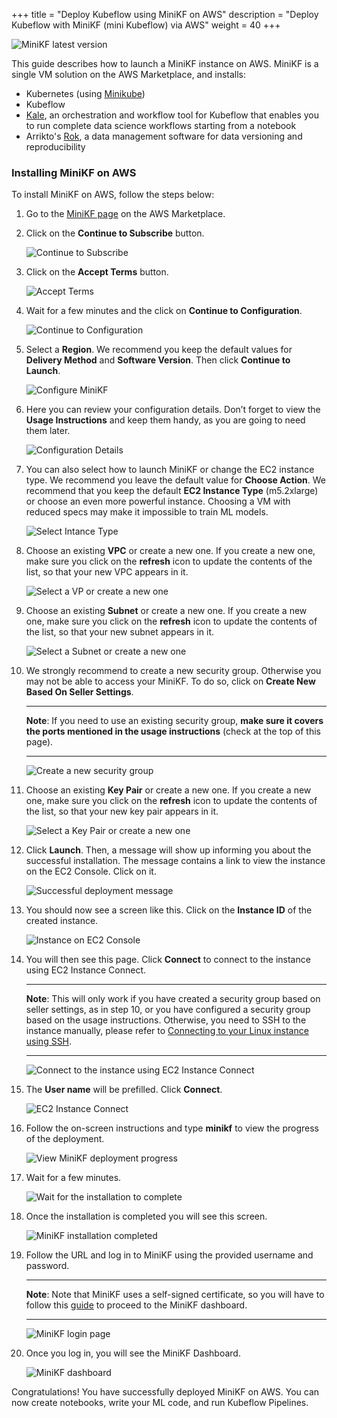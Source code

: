 +++
title = "Deploy Kubeflow using MiniKF on AWS"
description = "Deploy Kubeflow with MiniKF (mini Kubeflow) via AWS"
weight = 40
+++

![MiniKF latest
version](https://www.arrikto.com/wp-content/uploads/2020/11/minikf-latest-version-aws.svg
"MiniKF latest version")

This guide describes how to launch a MiniKF instance on AWS. MiniKF is a single
VM solution on the AWS Marketplace, and installs:

- Kubernetes (using [Minikube](https://minikube.sigs.k8s.io/docs/))
- Kubeflow
- [Kale](https://github.com/kubeflow-kale/kale), an orchestration and workflow
  tool for Kubeflow that enables you to run complete data science workflows
  starting from a notebook
- Arrikto's [Rok](https://www.arrikto.com/rok-data-management/), a data
  management software for data versioning and reproducibility

### Installing MiniKF on AWS

To install MiniKF on AWS, follow the steps below:

1. Go to the [MiniKF page](https://aws.amazon.com/marketplace/pp/B08MBGH311) on
   the AWS Marketplace.
1. Click on the **Continue to Subscribe** button.

   <img src="/docs/images/minikf-aws/minikf-aws-page.png"
       alt="Continue to Subscribe"
       class="mt-3 mb-3 p-3 border border-info rounded">

1. Click on the **Accept Terms** button.

   <img src="/docs/images/minikf-aws/minikf-aws-accept-terms.png"
       alt="Accept Terms"
       class="mt-3 mb-3 p-3 border border-info rounded">

1. Wait for a few minutes and the click on **Continue to Configuration**.

   <img src="/docs/images/minikf-aws/minikf-aws-continue-configuration.png"
       alt="Continue to Configuration"
       class="mt-3 mb-3 p-3 border border-info rounded">

1. Select a **Region**. We recommend you keep the default values for **Delivery
   Method** and  **Software Version**. Then click **Continue to Launch**.

   <img src="/docs/images/minikf-aws/minikf-aws-configuration.png"
       alt="Configure MiniKF"
       class="mt-3 mb-3 p-3 border border-info rounded">

1. Here you can review your configuration details. Don’t forget to view the
   **Usage Instructions** and keep them handy, as you are going to need them
   later.

   <img src="/docs/images/minikf-aws/minikf-aws-configuration-details.png"
       alt="Configuration Details"
       class="mt-3 mb-3 p-3 border border-info rounded">

1. You can also select how to launch MiniKF or change the EC2 instance type. We
   recommend you leave the default value for **Choose Action**. We recommend
   that you keep the default **EC2 Instance Type** (m5.2xlarge) or choose an
   even more powerful instance. Choosing a VM with reduced specs may make it
   impossible to train ML models.

   <img src="/docs/images/minikf-aws/minikf-aws-instance-type.png"
       alt="Select Intance Type"
       class="mt-3 mb-3 p-3 border border-info rounded">

1. Choose an existing **VPC** or create a new one. If you create a new one, make
   sure you click on the **refresh** icon to update the contents of the list, so
   that your new VPC appears in it.

   <img src="/docs/images/minikf-aws/minikf-aws-security-settings-vpc.png"
       alt="Select a VP or create a new one"
       class="mt-3 mb-3 p-3 border border-info rounded">

1. Choose an existing **Subnet** or create a new one. If you create a new one,
   make sure you click on the **refresh** icon to update the contents of the
   list, so that your new subnet appears in it.

   <img src="/docs/images/minikf-aws/minikf-aws-security-settings-subnet.png"
       alt="Select a Subnet or create a new one"
       class="mt-3 mb-3 p-3 border border-info rounded">

1. We strongly recommend to create a new security group. Otherwise you may not
   be able to access your MiniKF. To do so, click on **Create New Based On
   Seller Settings**.
   
   ---
   **Note**: If you need to use an existing security group, **make sure it
   covers the ports mentioned in the usage instructions** (check at the top of
   this page).

   ---
   
   <img src="/docs/images/minikf-aws/minikf-aws-security-group.png"
       alt="Create a new security group"
       class="mt-3 mb-3 p-3 border border-info rounded">

1. Choose an existing **Key Pair** or create a new one. If you create a new one,
   make sure you click on the **refresh** icon to update the contents of the
   list, so that your new key pair appears in it.
   
   <img src="/docs/images/minikf-aws/minikf-aws-security-settings-key-pair.png"
       alt="Select a Key Pair or create a new one"
       class="mt-3 mb-3 p-3 border border-info rounded">

1. Click **Launch**. Then, a message will show up informing you about the
   successful installation. The message contains a link to view the instance on
   the EC2 Console. Click on it.

   <img src="/docs/images/minikf-aws/minikf-aws-successful-deployment.png"
       alt="Successful deployment message"
       class="mt-3 mb-3 p-3 border border-info rounded">

1. You should now see a screen like this. Click on the **Instance ID** of the
   created instance.

   <img src="/docs/images/minikf-aws/minikf-aws-ec2-console.png"
       alt="Instance on EC2 Console"
       class="mt-3 mb-3 p-3 border border-info rounded">

1. You will then see this page. Click **Connect** to connect to the instance
   using EC2 Instance Connect.

   ---
   **Note**: This will only work if you have created a security group based on
   seller settings, as in step 10, or you have configured a security group based
   on the usage instructions. Otherwise, you need to SSH to the instance
   manually, please refer to [Connecting to your Linux instance using SSH](https://docs.aws.amazon.com/AWSEC2/latest/UserGuide/AccessingInstancesLinux.html).

   ---
   
   <img src="/docs/images/minikf-aws/minikf-aws-connect.png"
       alt="Connect to the instance using EC2 Instance Connect"
       class="mt-3 mb-3 p-3 border border-info rounded">

1. The **User name** will be prefilled. Click **Connect**.

   <img src="/docs/images/minikf-aws/minikf-aws-ec2-connect.png"
       alt="EC2 Instance Connect"
       class="mt-3 mb-3 p-3 border border-info rounded">

1. Follow the on-screen instructions and type **minikf** to view the progress of
   the deployment.

   <img src="/docs/images/minikf-aws/minikf-aws-view-progress.png"
       alt="View MiniKF deployment progress"
       class="mt-3 mb-3 p-3 border border-info rounded">

1. Wait for a few minutes.

   <img src="/docs/images/minikf-aws/minikf-aws-progress.png"
       alt="Wait for the installation to complete"
       class="mt-3 mb-3 p-3 border border-info rounded"> 

1. Once the installation is completed you will see this screen.

   <img src="/docs/images/minikf-aws/minikf-aws-provisioning-completed.png"
       alt="MiniKF installation completed"
       class="mt-3 mb-3 p-3 border border-info rounded">

1. Follow the URL and log in to MiniKF using the provided username and password.

   ---
   **Νote**: Note that MiniKF uses a self-signed certificate, so you will have
   to follow this [guide](https://www.arrikto.com/faq/self-signed-certs/) to
   proceed to the MiniKF dashboard.

   ---

   <img src="/docs/images/minikf-login.png"
       alt="MiniKF login page"
       class="mt-3 mb-3 p-3 border border-info rounded">

1. Once you log in, you will see the MiniKF Dashboard.

   <img src="/docs/images/minikf-dashboard.png"
       alt="MiniKF dashboard"
       class="mt-3 mb-3 p-3 border border-info rounded"> 

Congratulations! You have successfully deployed MiniKF on AWS. You can now
create notebooks, write your ML code, and run Kubeflow Pipelines.
